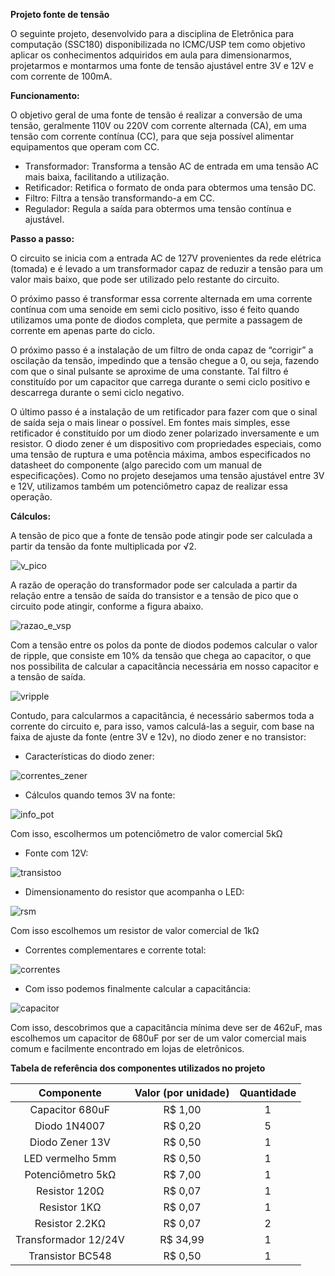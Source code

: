**Projeto fonte de tensão**

O seguinte projeto, desenvolvido para a disciplina de Eletrônica para computação (SSC180) disponibilizada no ICMC/USP tem como objetivo aplicar os conhecimentos adquiridos em aula para dimensionarmos, projetarmos e montarmos uma fonte de tensão ajustável entre 3V e 12V e com corrente de 100mA.

**Funcionamento:**

O objetivo geral de uma fonte de tensão é realizar a conversão de uma tensão, geralmente 110V ou 220V com corrente alternada (CA), em uma tensão com corrente contínua (CC), para que seja possível alimentar equipamentos que operam com CC.


- Transformador: Transforma a tensão AC de entrada em uma tensão AC mais baixa, facilitando a utilização.
- Retificador: Retifica o formato de onda para obtermos uma tensão DC.
- Filtro: Filtra a tensão transformando-a em CC.
- Regulador: Regula a saída para obtermos uma tensão contínua e ajustável.



**Passo a passo:**

O circuito se inicia com a entrada AC de 127V provenientes da rede elétrica (tomada) e é levado a um transformador capaz de reduzir a tensão para um valor mais baixo, que pode ser utilizado pelo restante do circuito.

O próximo passo é transformar essa corrente alternada em uma corrente contínua com uma senoide em semi ciclo positivo, isso é feito quando utilizamos uma ponte de diodos completa, que permite a passagem de corrente em apenas parte do ciclo.

O próximo passo é a instalação de um filtro de onda capaz de “corrigir” a oscilação da tensão, impedindo que a tensão chegue a 0, ou seja, fazendo com que o sinal pulsante se aproxime de uma constante. Tal filtro é constituído por um capacitor que carrega durante o semi ciclo positivo e descarrega durante o semi ciclo negativo.

O último passo é a instalação de um retificador para fazer com que o sinal de saída seja o mais linear o possível. Em fontes mais simples, esse retificador é constituído por um diodo zener polarizado inversamente e um resistor. O diodo zener é um dispositivo com propriedades especiais, como uma tensão de ruptura e uma potência máxima, ambos especificados no datasheet do componente (algo parecido com um manual de especificações). Como no projeto desejamos uma tensão ajustável entre 3V e 12V, utilizamos também um potenciômetro capaz de realizar essa operação.


**Cálculos:**

A tensão de pico que a fonte de tensão pode atingir pode ser calculada a partir da tensão da fonte multiplicada por √2.

![v_pico](https://user-images.githubusercontent.com/102189064/176514418-557a7ba6-8536-4318-80a4-e0df05f57da8.png)

A razão de operação do transformador pode ser calculada a partir da relação entre a tensão de saída do transistor e a tensão de pico que o circuito pode atingir, conforme a figura abaixo.

![razao_e_vsp](https://user-images.githubusercontent.com/102189064/176514646-5eea7fd1-5190-432f-adde-3ac73f7061e1.png)

Com a tensão entre os polos da ponte de diodos podemos calcular o valor de ripple, que consiste em 10% da tensão que chega ao capacitor, o que nos possibilita de calcular a capacitância necessária em nosso capacitor e a tensão de saída.

![vripple](https://user-images.githubusercontent.com/102189064/176514500-a9950cfa-0fb9-4337-ac77-cad49aa37cc3.png)

Contudo, para calcularmos a capacitância, é necessário sabermos toda a corrente do circuito e, para isso, vamos calculá-las a seguir, com base na faixa de ajuste da fonte (entre 3V e 12v), no diodo zener e no transistor: 

- Características do diodo zener:

![correntes_zener](https://user-images.githubusercontent.com/102189064/176514706-999864b1-7769-479e-a741-2e6d92c6b34a.png)


- Cálculos quando temos 3V na fonte:

![info_pot](https://user-images.githubusercontent.com/102189064/176514793-f48d05af-c5ba-4a26-a964-477bb4de5824.png)


Com isso, escolhermos um potenciômetro de valor comercial 5kΩ

- Fonte com 12V:

![transistoo](https://user-images.githubusercontent.com/102189064/176514903-871e9c7f-f7cb-49dc-ab5f-310216eaa9b9.png)


- Dimensionamento do resistor que acompanha o LED:

![rsm](https://user-images.githubusercontent.com/102189064/176515003-ce3cdb9f-ec5f-4418-87cc-dcc196fbb7da.png)


Com isso escolhemos um resistor de valor comercial de 1kΩ

- Correntes complementares e corrente total:

![correntes](https://user-images.githubusercontent.com/102189064/176515052-0e2fba6b-7f88-4fa7-8e2e-1393120e07df.png)


- Com isso podemos finalmente calcular a capacitância:

![capacitor](https://user-images.githubusercontent.com/102189064/176515105-ca133117-bbe9-41d5-9760-6e6d7ab71940.png)


Com isso, descobrimos que a capacitância mínima deve ser de 462uF, mas escolhemos um capacitor de 680uF por ser de um valor comercial mais comum e facilmente encontrado em lojas de eletrônicos.

**Tabela de referência dos componentes utilizados no projeto**


|**Componente**|**Valor (por unidade)**|**Quantidade**|
| :-: | :-: | :-: |
|Capacitor 680uF|R$ 1,00|1|
|Diodo 1N4007|R$ 0,20|5|
|Diodo Zener 13V|R$ 0,50|1|
|LED vermelho 5mm|R$ 0,50|1|
|Potenciômetro 5kΩ|R$ 7,00|1|
|Resistor 120Ω|R$ 0,07|1|
|Resistor 1KΩ|R$ 0,07|1|
|Resistor 2.2KΩ|R$ 0,07|2|
|Transformador 12/24V|R$ 34,99|1|
|Transistor BC548|R$ 0,50|1|
